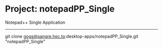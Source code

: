 # Project: notepadPP_Single

Notepad++ Single Application

----

git clone gogs@sangre.hec.to:desktop-apps/notepadPP_Single.git "notepadPP_Single"

